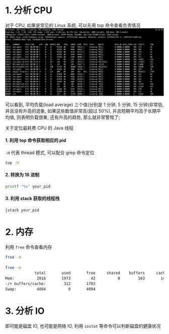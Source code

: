 # 1. 分析 CPU

对于 CPU, 如果是常见的 Linux 系统, 可以先用 top 命令查看负责情况
![](.how-do-you-locate-slow-thread_images/4e796fd2.png)

可以看到, 平均负载(load average) 三个值(分别是 1 分钟, 5 分钟, 15 分钟)非常低, 并且没有升高的迹象, 如果这些数值非常高(超过 50%), 并且短期平均高于长期平均值, 则表明负载很重; 还有升高的趋势, 那么就非常警惕了;

关于定位最耗费 CPU 的 Java 线程
#### 1. 利用 top 命令获取相应的 pid
`-H` 代表 thread 模式, 可以配合 grep 命令定位
```bash
top -H
```

#### 2. 转换为 16 进制
```bash
printf "%x" your_pid
```

#### 3. 利用 stack 获取的线程栈
```bash
jstack your_pid
```

# 2. 内存
利用 `free` 命令查看内存

```bash
free -m

free -m
             total       used       free     shared    buffers     cached
Mem:          2016       1973         42          0        163       1497
-/+ buffers/cache:        312       1703
Swap:         4094          0       4094
```

# 3. 分析 IO
即可能是磁盘 IO, 也可能是网络 IO, 利用 `iostat` 等命令可以判断磁盘的健康状况